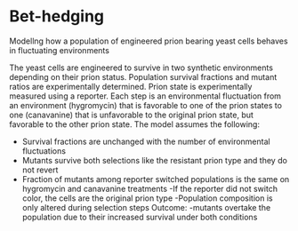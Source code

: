 # Bet-hedging
Modellng how a population of engineered prion bearing yeast cells behaves in fluctuating environments

The yeast cells are engineered to survive in two synthetic environments depending on their prion status. Population survival fractions and mutant ratios are experimentally determined. Prion state is experimentally measured using a reporter.
Each step is an environmental fluctuation from an environment (hygromycin) that is favorable to one of the prion states to one (canavanine) that is unfavorable to the original prion state, but favorable to the other prion state.
The model assumes the following:
- Survival fractions are unchanged with the number of environmental fluctuations
- Mutants survive both selections like the resistant prion type and they do not revert
- Fraction of mutants among reporter switched populations is the same on hygromycin and canavanine treatments
-If the reporter did not switch color, the cells are the original prion type
-Population composition is only altered during selection steps
Outcome:
-mutants overtake the population due to their increased survival under both conditions
